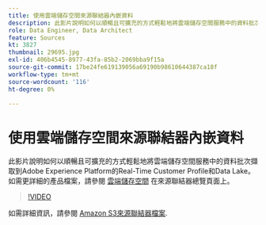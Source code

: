 ```yaml
---
title: 使用雲端儲存空間來源聯結器內嵌資料
description: 此影片說明如何以順暢且可擴充的方式輕鬆地將雲端儲存空間服務中的資料批次擷取到Adobe Experience Platform的Real-Time Customer Profile和Data Lake。
role: Data Engineer, Data Architect
feature: Sources
kt: 3827
thumbnail: 29695.jpg
exl-id: 406b4545-8977-43fa-85b2-2069bba9f15a
source-git-commit: 17be24fe619139056a69190b98610644387ca18f
workflow-type: tm+mt
source-wordcount: '116'
ht-degree: 0%

---
```


# 使用雲端儲存空間來源聯結器內嵌資料

此影片說明如何以順暢且可擴充的方式輕鬆地將雲端儲存空間服務中的資料批次擷取到Adobe Experience Platform的Real-Time Customer Profile和Data Lake。 如需更詳細的產品檔案，請參閱 [雲端儲存空間](https://experienceleague.adobe.com/docs/experience-platform/sources/home.html?lang=en#cloud-storage) 在來源聯結器總覽頁面上。

>[!VIDEO](https://video.tv.adobe.com/v/29695?quality=12&learn=on)

如需詳細資訊，請參閱 [Amazon S3來源聯結器檔案](https://experienceleague.adobe.com/docs/experience-platform/sources/ui-tutorials/create/cloud-storage/s3.html).
